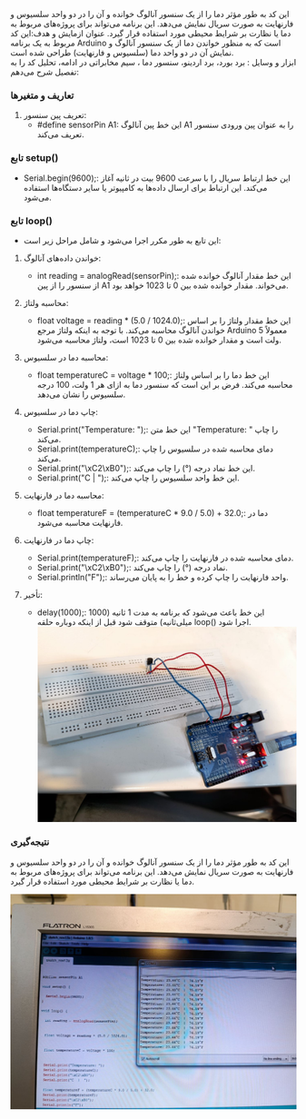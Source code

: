 این کد به طور مؤثر دما را از یک سنسور آنالوگ خوانده و آن را در دو واحد سلسیوس و فارنهایت به صورت سریال نمایش می‌دهد.
 این برنامه می‌تواند برای پروژه‌های مربوط به دما یا نظارت بر شرایط محیطی مورد استفاده قرار گیرد.
عنوان ازمایش  و هدف:این کد مربوط به یک برنامه Arduino است که به منظور خواندن دما از یک سنسور آنالوگ و نمایش آن در دو واحد دما (سلسیوس و فارنهایت) طراحی شده است.                                                                                                                                               
ابزار  و وسایل : برد بورد، برد اردینو، سنسور دما ، سیم مخابراتی                                                                                                                 در ادامه، تحلیل کد را به تفصیل شرح می‌دهم:
### تعاریف و متغیرها
1. تعریف پین سنسور:
   - #define sensorPin A1: این خط پین آنالوگ A1 را به عنوان پین ورودی سنسور تعریف می‌کند.

### تابع setup()
- Serial.begin(9600);: این خط ارتباط سریال را با سرعت 9600 بیت در ثانیه آغاز می‌کند. این ارتباط برای ارسال داده‌ها به کامپیوتر یا سایر دستگاه‌ها استفاده می‌شود.

### تابع loop()
- این تابع به طور مکرر اجرا می‌شود و شامل مراحل زیر است:

1. خواندن داده‌های آنالوگ:
   - int reading = analogRead(sensorPin);: این خط مقدار آنالوگ خوانده شده از سنسور را از پین A1 می‌خواند. مقدار خوانده شده بین 0 تا 1023 خواهد بود.

2. محاسبه ولتاژ:
   - float voltage = reading * (5.0 / 1024.0);: این خط مقدار ولتاژ را بر اساس خواندن آنالوگ محاسبه می‌کند. با توجه به اینکه ولتاژ مرجع Arduino معمولاً 5 ولت است و مقدار خوانده شده بین 0 تا 1023 است، ولتاژ محاسبه می‌شود.

3. محاسبه دما در سلسیوس:
   - float temperatureC = voltage * 100;: این خط دما را بر اساس ولتاژ محاسبه می‌کند. فرض بر این است که سنسور دما به ازای هر 1 ولت، 100 درجه سلسیوس را نشان می‌دهد.

4. چاپ دما در سلسیوس:
   - Serial.print("Temperature: ");: این خط متن "Temperature: " را چاپ می‌کند.
   - Serial.print(temperatureC);: دمای محاسبه شده در سلسیوس را چاپ می‌کند.
   - Serial.print("\xC2\xB0");: این خط نماد درجه (°) را چاپ می‌کند.
   - Serial.print("C  |  ");: این خط واحد سلسیوس را چاپ می‌کند.

5. محاسبه دما در فارنهایت:
   - float temperatureF = (temperatureC * 9.0 / 5.0) + 32.0;: دما در فارنهایت محاسبه می‌شود.

6. چاپ دما در فارنهایت: 
   - Serial.print(temperatureF);: دمای محاسبه شده در فارنهایت را چاپ می‌کند.
   - Serial.print("\xC2\xB0");: نماد درجه (°) را چاپ می‌کند.
   - Serial.println("F");: واحد فارنهایت را چاپ کرده و خط را به پایان می‌رساند.

7. تأخیر:
   - delay(1000);: این خط باعث می‌شود که برنامه به مدت 1 ثانیه (1000 میلی‌ثانیه) متوقف شود قبل از اینکه دوباره حلقه loop() اجرا شود.
![code](./photo_2024-11-17_09-31-37.jpg) 
### نتیجه‌گیری
این کد به طور مؤثر دما را از یک سنسور آنالوگ خوانده و آن را در دو واحد سلسیوس و فارنهایت به صورت سریال نمایش می‌دهد. این برنامه می‌تواند برای پروژه‌های مربوط به دما یا نظارت بر شرایط محیطی مورد استفاده قرار گیرد.
 
![code](./photo_2024-11-17_09-31-38.jpg) 
